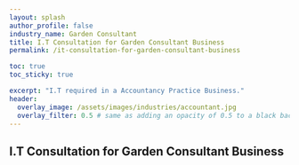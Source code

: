 ```yaml
---
layout: splash 
author_profile: false 
industry_name: Garden Consultant
title: I.T Consultation for Garden Consultant Business
permalink: /it-consultation-for-garden-consultant-business

toc: true
toc_sticky: true

excerpt: "I.T required in a Accountancy Practice Business."
header:
  overlay_image: /assets/images/industries/accountant.jpg
  overlay_filter: 0.5 # same as adding an opacity of 0.5 to a black background
---
```


## I.T Consultation for Garden Consultant Business